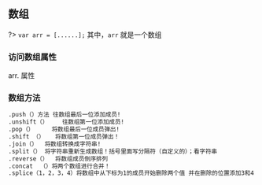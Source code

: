 ##		数组

?>  `var arr = [......];`  其中，`arr` 就是一个数组

###			访问数组属性 

arr. 属性

### 数组方法

```html
.push（）方法 往数组最后一位添加成员!
.unshift（）    往数组第一位添加成员!
.pop（）     将数组最后一位成员弹出!
.shift （）   将数组第一位成员弹出！
.join（）  将数组转换成字符串!
.split（） 将字符串重新生成数组！括号里面写分隔符（自定义的）；看字符串 
.reverse（）  将数组成员倒序排列
.concat  （）将两个数组进行合并！
.splice（1，2，3，4）将数组中从下标为1的成员开始删除两个值 并在删除的位置添加3和4
```

